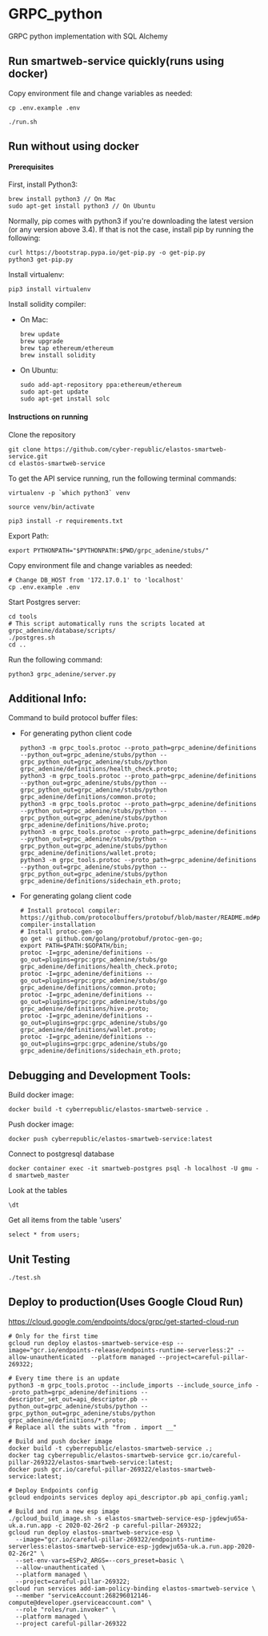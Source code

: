 # GRPC_python
GRPC python implementation with SQL Alchemy

## Run smartweb-service quickly(runs using docker)
Copy environment file and change variables as needed:
``` 
cp .env.example .env
```
``` 
./run.sh
```

## Run without using docker
#### Prerequisites

First, install Python3:

```
brew install python3 // On Mac
sudo apt-get install python3 // On Ubuntu
```

Normally, pip comes with python3 if you're downloading the latest version (or any version above 3.4). If that is not the case, install pip by running the following:

```
curl https://bootstrap.pypa.io/get-pip.py -o get-pip.py
python3 get-pip.py
```

Install virtualenv:
```
pip3 install virtualenv
```

Install solidity compiler:
- On Mac:
    ```
    brew update
    brew upgrade
    brew tap ethereum/ethereum
    brew install solidity
    ```
- On Ubuntu:
    ``` 
    sudo add-apt-repository ppa:ethereum/ethereum
    sudo apt-get update
    sudo apt-get install solc
    ```

#### Instructions on running
Clone the repository
```
git clone https://github.com/cyber-republic/elastos-smartweb-service.git
cd elastos-smartweb-service
```

To get the API service running, run the following terminal commands:
```
virtualenv -p `which python3` venv
```
```
source venv/bin/activate
```
```
pip3 install -r requirements.txt
```

Export Path:
```
export PYTHONPATH="$PYTHONPATH:$PWD/grpc_adenine/stubs/"
```

Copy environment file and change variables as needed:
``` 
# Change DB_HOST from '172.17.0.1' to 'localhost'
cp .env.example .env
```

Start Postgres server:
```
cd tools
# This script automatically runs the scripts located at grpc_adenine/database/scripts/
./postgres.sh
cd ..
```

Run the following command:
```
python3 grpc_adenine/server.py
```

## Additional Info:
Command to build protocol buffer files:
- For generating python client code
    ```
    python3 -m grpc_tools.protoc --proto_path=grpc_adenine/definitions --python_out=grpc_adenine/stubs/python --grpc_python_out=grpc_adenine/stubs/python grpc_adenine/definitions/health_check.proto;
    python3 -m grpc_tools.protoc --proto_path=grpc_adenine/definitions --python_out=grpc_adenine/stubs/python --grpc_python_out=grpc_adenine/stubs/python grpc_adenine/definitions/common.proto;
    python3 -m grpc_tools.protoc --proto_path=grpc_adenine/definitions --python_out=grpc_adenine/stubs/python --grpc_python_out=grpc_adenine/stubs/python grpc_adenine/definitions/hive.proto;
    python3 -m grpc_tools.protoc --proto_path=grpc_adenine/definitions --python_out=grpc_adenine/stubs/python --grpc_python_out=grpc_adenine/stubs/python grpc_adenine/definitions/wallet.proto;
    python3 -m grpc_tools.protoc --proto_path=grpc_adenine/definitions --python_out=grpc_adenine/stubs/python --grpc_python_out=grpc_adenine/stubs/python grpc_adenine/definitions/sidechain_eth.proto;
    ```
- For generating golang client code
    ```
    # Install protocol compiler: https://github.com/protocolbuffers/protobuf/blob/master/README.md#protocol-compiler-installation
    # Install protoc-gen-go
    go get -u github.com/golang/protobuf/protoc-gen-go;
    export PATH=$PATH:$GOPATH/bin;
    protoc -I=grpc_adenine/definitions --go_out=plugins=grpc:grpc_adenine/stubs/go grpc_adenine/definitions/health_check.proto;
    protoc -I=grpc_adenine/definitions --go_out=plugins=grpc:grpc_adenine/stubs/go grpc_adenine/definitions/common.proto;
    protoc -I=grpc_adenine/definitions --go_out=plugins=grpc:grpc_adenine/stubs/go grpc_adenine/definitions/hive.proto;
    protoc -I=grpc_adenine/definitions --go_out=plugins=grpc:grpc_adenine/stubs/go grpc_adenine/definitions/wallet.proto;
    protoc -I=grpc_adenine/definitions --go_out=plugins=grpc:grpc_adenine/stubs/go grpc_adenine/definitions/sidechain_eth.proto;
    ```

## Debugging and Development Tools:
Build docker image:
```
docker build -t cyberrepublic/elastos-smartweb-service .
```
Push docker image:
```
docker push cyberrepublic/elastos-smartweb-service:latest
```
Connect to postgresql database
```
docker container exec -it smartweb-postgres psql -h localhost -U gmu -d smartweb_master
```
Look at the tables
```
\dt 
```
Get all items from the table 'users'
``` 
select * from users;
```

## Unit Testing

``` 
./test.sh
```

## Deploy to production(Uses Google Cloud Run)

https://cloud.google.com/endpoints/docs/grpc/get-started-cloud-run

```
# Only for the first time
gcloud run deploy elastos-smartweb-service-esp --image="gcr.io/endpoints-release/endpoints-runtime-serverless:2" --allow-unauthenticated  --platform managed --project=careful-pillar-269322;

# Every time there is an update
python3 -m grpc_tools.protoc --include_imports --include_source_info --proto_path=grpc_adenine/definitions --descriptor_set_out=api_descriptor.pb --python_out=grpc_adenine/stubs/python --grpc_python_out=grpc_adenine/stubs/python grpc_adenine/definitions/*.proto;
# Replace all the subts with "from . import __"

# Build and push docker image
docker build -t cyberrepublic/elastos-smartweb-service .;
docker tag cyberrepublic/elastos-smartweb-service gcr.io/careful-pillar-269322/elastos-smartweb-service:latest;
docker push gcr.io/careful-pillar-269322/elastos-smartweb-service:latest;

# Deploy Endpoints config
gcloud endpoints services deploy api_descriptor.pb api_config.yaml;

# Build and run a new esp image
./gcloud_build_image.sh -s elastos-smartweb-service-esp-jgdewju65a-uk.a.run.app -c 2020-02-26r2 -p careful-pillar-269322;
gcloud run deploy elastos-smartweb-service-esp \
  --image="gcr.io/careful-pillar-269322/endpoints-runtime-serverless:elastos-smartweb-service-esp-jgdewju65a-uk.a.run.app-2020-02-26r2" \
  --set-env-vars=ESPv2_ARGS=--cors_preset=basic \
  --allow-unauthenticated \
  --platform managed \
  --project=careful-pillar-269322;
gcloud run services add-iam-policy-binding elastos-smartweb-service \
  --member "serviceAccount:268296012146-compute@developer.gserviceaccount.com" \
  --role "roles/run.invoker" \
  --platform managed \
  --project careful-pillar-269322
```